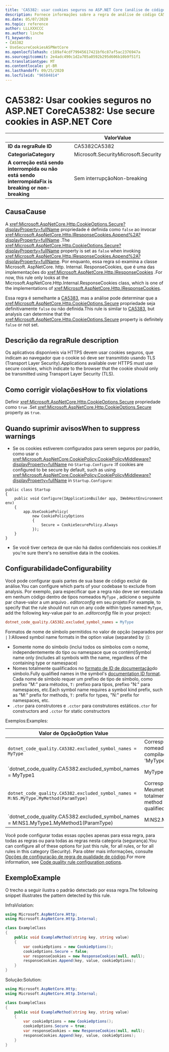 ```yaml
---
title: 'CA5382: usar cookies seguros no ASP.NET Core (análise de código)'
description: Fornece informações sobre a regra de análise de código CA5382, incluindo causas, como corrigir violações e quando suprimir.
ms.date: 05/07/2020
ms.topic: reference
author: LLLXXXCCC
ms.author: linche
f1_keywords:
- CA5382
- UseSecureCookiesASPNetCore
ms.openlocfilehash: c189af4cdf79945617421bf6c87af5ac2376947a
ms.sourcegitcommit: 2e4adc490c1d2a705a0592b295d606b10b9f51f1
ms.translationtype: MT
ms.contentlocale: pt-BR
ms.lasthandoff: 09/25/2020
ms.locfileid: "96584814"
---
```

# <a name="ca5382-use-secure-cookies-in-aspnet-core"></a><span data-ttu-id="38be1-103">CA5382: Usar cookies seguros no ASP.NET Core</span><span class="sxs-lookup"><span data-stu-id="38be1-103">CA5382: Use secure cookies in ASP.NET Core</span></span>

| | <span data-ttu-id="38be1-104">Valor</span><span class="sxs-lookup"><span data-stu-id="38be1-104">Value</span></span> |
|-|-|
| <span data-ttu-id="38be1-105">**ID da regra**</span><span class="sxs-lookup"><span data-stu-id="38be1-105">**Rule ID**</span></span> |<span data-ttu-id="38be1-106">CA5382</span><span class="sxs-lookup"><span data-stu-id="38be1-106">CA5382</span></span>|
| <span data-ttu-id="38be1-107">**Categoria**</span><span class="sxs-lookup"><span data-stu-id="38be1-107">**Category**</span></span> |<span data-ttu-id="38be1-108">Microsoft.Security</span><span class="sxs-lookup"><span data-stu-id="38be1-108">Microsoft.Security</span></span>|
| <span data-ttu-id="38be1-109">**A correção está sendo interrompida ou não está sendo interrompida**</span><span class="sxs-lookup"><span data-stu-id="38be1-109">**Fix is breaking or non-breaking**</span></span> |<span data-ttu-id="38be1-110">Sem interrupção</span><span class="sxs-lookup"><span data-stu-id="38be1-110">Non-breaking</span></span>|

## <a name="cause"></a><span data-ttu-id="38be1-111">Causa</span><span class="sxs-lookup"><span data-stu-id="38be1-111">Cause</span></span>

<span data-ttu-id="38be1-112">A <xref:Microsoft.AspNetCore.Http.CookieOptions.Secure?displayProperty=fullName> propriedade é definida como `false` ao invocar <xref:Microsoft.AspNetCore.Http.IResponseCookies.Append%2A?displayProperty=fullName> .</span><span class="sxs-lookup"><span data-stu-id="38be1-112">The <xref:Microsoft.AspNetCore.Http.CookieOptions.Secure?displayProperty=fullName> property is set as `false` when invoking <xref:Microsoft.AspNetCore.Http.IResponseCookies.Append%2A?displayProperty=fullName>.</span></span> <span data-ttu-id="38be1-113">Por enquanto, essa regra só examina a classe Microsoft. AspNetCore. http. Internal. ResponseCookies, que é uma das implementações do <xref:Microsoft.AspNetCore.Http.IResponseCookies> .</span><span class="sxs-lookup"><span data-stu-id="38be1-113">For now, this rule only looks at the Microsoft.AspNetCore.Http.Internal.ResponseCookies class, which is one of the implementations of <xref:Microsoft.AspNetCore.Http.IResponseCookies>.</span></span>

<span data-ttu-id="38be1-114">Essa regra é semelhante a [CA5383](ca5383.md), mas a análise pode determinar que a <xref:Microsoft.AspNetCore.Http.CookieOptions.Secure> propriedade seja definitivamente `false` ou não definida.</span><span class="sxs-lookup"><span data-stu-id="38be1-114">This rule is similar to [CA5383](ca5383.md), but analysis can determine that the <xref:Microsoft.AspNetCore.Http.CookieOptions.Secure> property is definitely `false` or not set.</span></span>

## <a name="rule-description"></a><span data-ttu-id="38be1-115">Descrição da regra</span><span class="sxs-lookup"><span data-stu-id="38be1-115">Rule description</span></span>

<span data-ttu-id="38be1-116">Os aplicativos disponíveis via HTTPS devem usar cookies seguros, que indicam ao navegador que o cookie só deve ser transmitido usando TLS (Transport Layer Security).</span><span class="sxs-lookup"><span data-stu-id="38be1-116">Applications available over HTTPS must use secure cookies, which indicate to the browser that the cookie should only be transmitted using Transport Layer Security (TLS).</span></span>

## <a name="how-to-fix-violations"></a><span data-ttu-id="38be1-117">Como corrigir violações</span><span class="sxs-lookup"><span data-stu-id="38be1-117">How to fix violations</span></span>

<span data-ttu-id="38be1-118">Definir <xref:Microsoft.AspNetCore.Http.CookieOptions.Secure> propriedade como `true` .</span><span class="sxs-lookup"><span data-stu-id="38be1-118">Set <xref:Microsoft.AspNetCore.Http.CookieOptions.Secure> property as `true`.</span></span>

## <a name="when-to-suppress-warnings"></a><span data-ttu-id="38be1-119">Quando suprimir avisos</span><span class="sxs-lookup"><span data-stu-id="38be1-119">When to suppress warnings</span></span>

- <span data-ttu-id="38be1-120">Se os cookies estiverem configurados para serem seguros por padrão, como usar o <xref:Microsoft.AspNetCore.CookiePolicy.CookiePolicyMiddleware?displayProperty=fullName> no `Startup.Configure` :</span><span class="sxs-lookup"><span data-stu-id="38be1-120">If cookies are configured to be secure by default, such as using <xref:Microsoft.AspNetCore.CookiePolicy.CookiePolicyMiddleware?displayProperty=fullName> in `Startup.Configure`:</span></span>

```
public class Startup
{
    public void Configure(IApplicationBuilder app, IWebHostEnvironment env)
    {
        app.UseCookiePolicy(
            new CookiePolicyOptions
            {
                Secure = CookieSecurePolicy.Always
            });
    }
}
```

- <span data-ttu-id="38be1-121">Se você tiver certeza de que não há dados confidenciais nos cookies.</span><span class="sxs-lookup"><span data-stu-id="38be1-121">If you're sure there's no sensitive data in the cookies.</span></span>

## <a name="configurability"></a><span data-ttu-id="38be1-122">Configurabilidade</span><span class="sxs-lookup"><span data-stu-id="38be1-122">Configurability</span></span>

<span data-ttu-id="38be1-123">Você pode configurar quais partes de sua base de código excluir da análise.</span><span class="sxs-lookup"><span data-stu-id="38be1-123">You can configure which parts of your codebase to exclude from analysis.</span></span> <span data-ttu-id="38be1-124">Por exemplo, para especificar que a regra não deve ser executada em nenhum código dentro de tipos nomeados `MyType` , adicione o seguinte par chave-valor a um arquivo *. editorconfig* em seu projeto:</span><span class="sxs-lookup"><span data-stu-id="38be1-124">For example, to specify that the rule should not run on any code within types named `MyType`, add the following key-value pair to an *.editorconfig* file in your project:</span></span>

```ini
dotnet_code_quality.CA5382.excluded_symbol_names = MyType
```

<span data-ttu-id="38be1-125">Formatos de nome de símbolo permitidos no valor de opção (separados por `|` ):</span><span class="sxs-lookup"><span data-stu-id="38be1-125">Allowed symbol name formats in the option value (separated by `|`):</span></span>

- <span data-ttu-id="38be1-126">Somente nome do símbolo (inclui todos os símbolos com o nome, independentemente do tipo ou namespace que os contém)</span><span class="sxs-lookup"><span data-stu-id="38be1-126">Symbol name only (includes all symbols with the name, regardless of the containing type or namespace)</span></span>
- <span data-ttu-id="38be1-127">Nomes totalmente qualificados no [formato de ID de documentação](https://github.com/dotnet/csharplang/blob/master/spec/documentation-comments.md#id-string-format)do símbolo.</span><span class="sxs-lookup"><span data-stu-id="38be1-127">Fully qualified names in the symbol's [documentation ID format](https://github.com/dotnet/csharplang/blob/master/spec/documentation-comments.md#id-string-format).</span></span> <span data-ttu-id="38be1-128">Cada nome de símbolo requer um prefixo de tipo de símbolo, como prefixo "M:" para métodos, `T:` prefixo para tipos, prefixo "N:" para namespaces, etc.</span><span class="sxs-lookup"><span data-stu-id="38be1-128">Each symbol name requires a symbol kind prefix, such as "M:" prefix for methods, `T:` prefix for types, "N:" prefix for namespaces, etc.</span></span>
- <span data-ttu-id="38be1-129">`.ctor` para construtores e `.cctor` para construtores estáticos</span><span class="sxs-lookup"><span data-stu-id="38be1-129">`.ctor` for constructors and `.cctor` for static constructors</span></span>

<span data-ttu-id="38be1-130">Exemplos:</span><span class="sxs-lookup"><span data-stu-id="38be1-130">Examples:</span></span>

| <span data-ttu-id="38be1-131">Valor de Opção</span><span class="sxs-lookup"><span data-stu-id="38be1-131">Option Value</span></span> | <span data-ttu-id="38be1-132">Resumo</span><span class="sxs-lookup"><span data-stu-id="38be1-132">Summary</span></span> |
| --- | --- |
|`dotnet_code_quality.CA5382.excluded_symbol_names = MyType` | <span data-ttu-id="38be1-133">Corresponde a todos os símbolos nomeados ' com MyType ' na compilação</span><span class="sxs-lookup"><span data-stu-id="38be1-133">Matches all symbols named 'MyType' in the compilation</span></span>
|`dotnet_code_quality.CA5382.excluded_symbol_names = MyType1|MyType2` | <span data-ttu-id="38be1-134">Corresponde a todos os símbolos denominados ' MyType1 ' ou ' MyType2 ' na compilação</span><span class="sxs-lookup"><span data-stu-id="38be1-134">Matches all symbols named either 'MyType1' or 'MyType2' in the compilation</span></span>
|`dotnet_code_quality.CA5382.excluded_symbol_names = M:NS.MyType.MyMethod(ParamType)` | <span data-ttu-id="38be1-135">Corresponde ao método específico ' Meumetodo ' com determinada assinatura totalmente qualificada</span><span class="sxs-lookup"><span data-stu-id="38be1-135">Matches specific method 'MyMethod' with given fully qualified signature</span></span>
|`dotnet_code_quality.CA5382.excluded_symbol_names = M:NS1.MyType1.MyMethod1(ParamType)|M:NS2.MyType2.MyMethod2(ParamType)` | <span data-ttu-id="38be1-136">Corresponde aos métodos específicos ' MyMethod1 ' e ' MyMethod2 ' com a respectiva assinatura totalmente qualificada</span><span class="sxs-lookup"><span data-stu-id="38be1-136">Matches specific methods 'MyMethod1' and 'MyMethod2' with respective fully qualified signature</span></span>

<span data-ttu-id="38be1-137">Você pode configurar todas essas opções apenas para essa regra, para todas as regras ou para todas as regras nesta categoria (segurança).</span><span class="sxs-lookup"><span data-stu-id="38be1-137">You can configure all of these options for just this rule, for all rules, or for all rules in this category (Security).</span></span> <span data-ttu-id="38be1-138">Para obter mais informações, consulte [Opções de configuração de regra de qualidade de código](../code-quality-rule-options.md).</span><span class="sxs-lookup"><span data-stu-id="38be1-138">For more information, see [Code quality rule configuration options](../code-quality-rule-options.md).</span></span>

## <a name="example"></a><span data-ttu-id="38be1-139">Exemplo</span><span class="sxs-lookup"><span data-stu-id="38be1-139">Example</span></span>

<span data-ttu-id="38be1-140">O trecho a seguir ilustra o padrão detectado por essa regra.</span><span class="sxs-lookup"><span data-stu-id="38be1-140">The following snippet illustrates the pattern detected by this rule.</span></span>

<span data-ttu-id="38be1-141">Infra</span><span class="sxs-lookup"><span data-stu-id="38be1-141">Violation:</span></span>

```csharp
using Microsoft.AspNetCore.Http;
using Microsoft.AspNetCore.Http.Internal;

class ExampleClass
{
    public void ExampleMethod(string key, string value)
    {
        var cookieOptions = new CookieOptions();
        cookieOptions.Secure = false;
        var responseCookies = new ResponseCookies(null, null);
        responseCookies.Append(key, value, cookieOptions);
    }
}
```

<span data-ttu-id="38be1-142">Solução:</span><span class="sxs-lookup"><span data-stu-id="38be1-142">Solution:</span></span>

```csharp
using Microsoft.AspNetCore.Http;
using Microsoft.AspNetCore.Http.Internal;

class ExampleClass
{
    public void ExampleMethod(string key, string value)
    {
        var cookieOptions = new CookieOptions();
        cookieOptions.Secure = true;
        var responseCookies = new ResponseCookies(null, null);
        responseCookies.Append(key, value, cookieOptions);
    }
}
```
